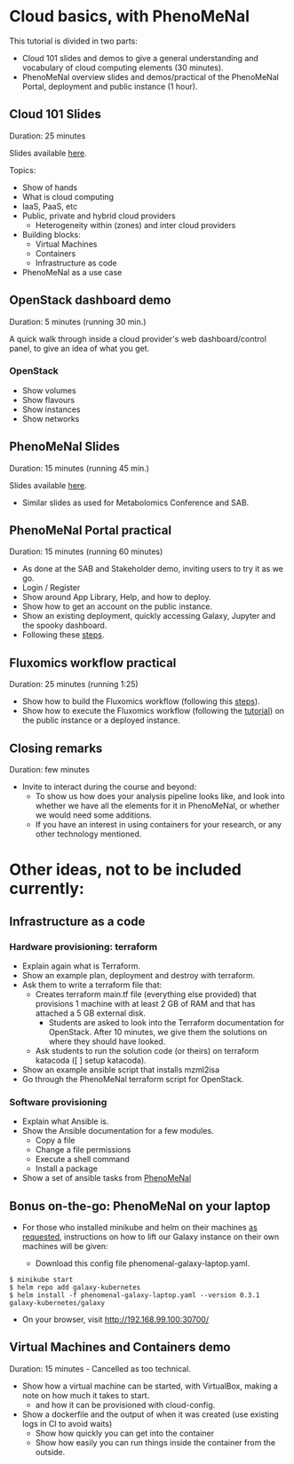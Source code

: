 # Cloud basics, with PhenoMeNal

This tutorial is divided in two parts: 
- Cloud 101 slides and demos to give a general understanding and vocabulary of cloud computing elements (30 minutes).
- PhenoMeNal overview slides and demos/practical of the PhenoMeNal Portal, deployment and public instance (1 hour).

## Cloud 101 Slides

Duration: 25 minutes

Slides available [here](https://drive.google.com/open?id=0B3GjpBpPCNBcMEpfT1ZBMmtqS1E).

Topics:
- Show of hands
- What is cloud computing
- IaaS, PaaS, etc
- Public, private and hybrid cloud providers
  - Heterogeneity within (zones) and inter cloud providers
- Building blocks:
  - Virtual Machines
  - Containers
  - Infrastructure as code
- PhenoMeNal as a use case


## OpenStack dashboard demo

Duration: 5 minutes (running 30 min.)

A quick walk through inside a cloud provider's web dashboard/control panel, to give an idea of what you get.

### OpenStack

- Show volumes
- Show flavours
- Show instances
- Show networks

## PhenoMeNal Slides

Duration: 15 minutes (running 45 min.)

Slides available [here](https://drive.google.com/open?id=0B3GjpBpPCNBcZks2cEVzYURBT1k).

- Similar slides as used for Metabolomics Conference and SAB.

## PhenoMeNal Portal practical

Duration: 15 minutes (running 60 minutes)

- As done at the SAB and Stakeholder demo, inviting users to try it as we go.
- Login / Register
- Show around App Library, Help, and how to deploy.
- Show how to get an account on the public instance.
- Show an existing deployment, quickly accessing Galaxy, Jupyter and the spooky dashboard.
- Following these [steps](Portal-practical.md).

## Fluxomics workflow practical

Duration: 25 minutes (running 1:25)

- Show how to build the Fluxomics workflow (following this [steps](build-fluxomics-workflow.md)).
- Show how to execute the Fluxomics workflow (following the [tutorial](https://github.com/phnmnl/phenomenal-h2020/wiki/fluxomics-workflow)) on the public instance or a deployed instance.


## Closing remarks

Duration: few minutes

- Invite to interact during the course and beyond:
  - To show us how does your analysis pipeline looks like, and look into whether we have all the elements for it in PhenoMeNal, or whether we would need some additions.
  - If you have an interest in using containers for your research, or any other technology mentioned.




# Other ideas, not to be included currently:

## Infrastructure as a code

### Hardware provisioning: terraform

- Explain again what is Terraform.
- Show an example plan, deployment and destroy with terraform.
- Ask them to write a terraform file that:
  - Creates terraform main.tf file (everything else provided) that provisions 1 machine with at least 2 GB of RAM and that has attached a 5 GB external disk.
    - Students are asked to look into the Terraform documentation for OpenStack. After 10 minutes, we give them the solutions on where they should have looked.
  - Ask students to run the solution code (or theirs) on terraform katacoda ([ ] setup katacoda).
- Show an example ansible script that installs mzml2isa
- Go through the PhenoMeNal terraform script for OpenStack.

### Software provisioning

- Explain what Ansible is.
- Show the Ansible documentation for a few modules.
  - Copy a file
  - Change a file permissions
  - Execute a shell command
  - Install a package
- Show a set of ansible tasks from [PhenoMeNal](https://github.com/phnmnl/container-galaxy-k8s-runtime/blob/develop/ansible/set-galaxy-config-values.yaml)

## Bonus on-the-go: PhenoMeNal on your laptop

- For those who installed minikube and helm on their machines [as requested](installation_requests.md), instructions on how to lift our Galaxy instance on their own machines will be given:

  - Download this config file phenomenal-galaxy-laptop.yaml.

```
$ minikube start 
$ helm repo add galaxy-kubernetes
$ helm install -f phenomenal-galaxy-laptop.yaml --version 0.3.1 galaxy-kubernetes/galaxy
```
  - On your browser, visit http://192.168.99.100:30700/

## Virtual Machines and Containers demo

Duration: 15 minutes - Cancelled as too technical.

- Show how a virtual machine can be started, with VirtualBox, making a note on how much it takes to start.
  - and how it can be provisioned with cloud-config. 
- Show a dockerfile and the output of when it was created (use existing logs in CI to avoid waits)
  - Show how quickly you can get into the container
  - Show how easily you can run things inside the container from the outside.

  
